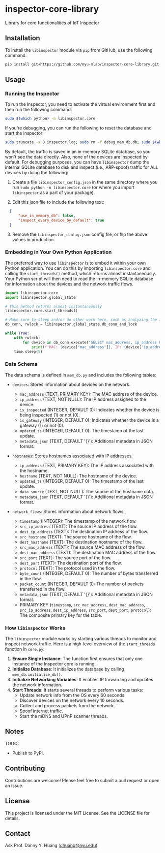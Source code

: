 # inspector-core-library
Library for core functionalities of IoT Inspector

## Installation

To install the `libinspector` module via `pip` from GitHub, use the following command:

```sh
pip install git+https://github.com/nyu-mlab/inspector-core-library.git
```


## Usage

### Running the Inspector

To run the Inspector, you need to activate the virtual environment first and then run the following command:

```sh
sudo $(which python) -m libinspector.core
```

If you're debugging, you can run the following to reset the database and start the Inspector:

```sh
sudo truncate -s 0 inspector.log; sudo rm -f debug_mem_db.db; sudo $(which $(which python)) -m libinspector.core
```

By default, the traffic is saved in an in-memory SQLite database, so you won't see the data directly. Also, none of the devices are inspected by default. For debugging purposes, you can have `libinspector` dump the internal SQLite database to disk and inspect (i.e., ARP-spoof) traffic for ALL devices by doing the following:

1. Create a file `libinspector_config.json` in the same directory where you run `sudo python -m libinspector.core` (or where you import `libinspector` as a part of your package).

2. Edit this json file to include the following text:
```json
  {
      "use_in_memory_db": false,
      "inspect_every_device_by_default": true
  }
```

3. Remove the `libinspector_config.json` config file, or flip the above values in production.


### Embedding in Your Own Python Application

The preferred way to use `libinspector` is to embed it within your own Python application. You can do this by importing `libinspector.core` and calling the `start_threads()` method, which returns almost instantaneously. Your Python script will then need to read the in-memory SQLite database for information about the devices and the network traffic flows.

```python
import libinspector.core
import libinspector.global_state

# This method returns almost instantaneously
libinspector.core.start_threads()

# Make sure to sleep and/or do other work here, such as analyzing the in-memory SQLite database. For example, you can keep printing the device list from the `devices` table.
db_conn, rwlock = libinspector.global_state.db_conn_and_lock

while True:
    with rwlock:
        for device in db_conn.execute('SELECT mac_address, ip_address FROM devices').fetchall():
            print(f'MAC: {device["mac_address"]}, IP: {device["ip_address"]}')
    time.sleep(5)

```

### Data Schema

The data schema is defined in `mem_db.py` and includes the following tables:

- `devices`: Stores information about devices on the network.
  - `mac_address` (TEXT, PRIMARY KEY): The MAC address of the device.
  - `ip_address` (TEXT, NOT NULL): The IP address assigned to the device.
  - `is_inspected` (INTEGER, DEFAULT 0): Indicates whether the device is being inspected (1) or not (0).
  - `is_gateway` (INTEGER, DEFAULT 0): Indicates whether the device is a gateway (1) or not (0).
  - `updated_ts` (INTEGER, DEFAULT 0): The timestamp of the last update.
  - `metadata_json` (TEXT, DEFAULT '{}'): Additional metadata in JSON format.

- `hostnames`: Stores hostnames associated with IP addresses.
  - `ip_address` (TEXT, PRIMARY KEY): The IP address associated with the hostname.
  - `hostname` (TEXT, NOT NULL): The hostname of the device.
  - `updated_ts` (INTEGER, DEFAULT 0): The timestamp of the last update.
  - `data_source` (TEXT, NOT NULL): The source of the hostname data.
  - `metadata_json` (TEXT, DEFAULT '{}'): Additional metadata in JSON format.

- `network_flows`: Stores information about network flows.
  - `timestamp` (INTEGER): The timestamp of the network flow.
  - `src_ip_address` (TEXT): The source IP address of the flow.
  - `dest_ip_address` (TEXT): The destination IP address of the flow.
  - `src_hostname` (TEXT): The source hostname of the flow.
  - `dest_hostname` (TEXT): The destination hostname of the flow.
  - `src_mac_address` (TEXT): The source MAC address of the flow.
  - `dest_mac_address` (TEXT): The destination MAC address of the flow.
  - `src_port` (TEXT): The source port of the flow.
  - `dest_port` (TEXT): The destination port of the flow.
  - `protocol` (TEXT): The protocol used in the flow.
  - `byte_count` (INTEGER, DEFAULT 0): The number of bytes transferred in the flow.
  - `packet_count` (INTEGER, DEFAULT 0): The number of packets transferred in the flow.
  - `metadata_json` (TEXT, DEFAULT '{}'): Additional metadata in JSON format.
  - PRIMARY KEY (`timestamp`, `src_mac_address`, `dest_mac_address`, `src_ip_address`, `dest_ip_address`, `src_port`, `dest_port`, `protocol`): The composite primary key for the table.

### How `libinspector` Works

The `libinspector` module works by starting various threads to monitor and inspect network traffic. Here is a high-level overview of the `start_threads` function in `core.py`:

1. **Ensure Single Instance**: The function first ensures that only one instance of the Inspector core is running.
2. **Initialize Database**: It initializes the database by calling `mem_db.initialize_db()`.
3. **Initialize Networking Variables**: It enables IP forwarding and updates the network information.
4. **Start Threads**: It starts several threads to perform various tasks:
   - Update network info from the OS every 60 seconds.
   - Discover devices on the network every 10 seconds.
   - Collect and process packets from the network.
   - Spoof internet traffic.
   - Start the mDNS and UPnP scanner threads.


## Notes

TODO:
 - Publish to PyPI.


## Contributing

Contributions are welcome! Please feel free to submit a pull request or open an issue.

## License

This project is licensed under the MIT License. See the LICENSE file for details.

## Contact

Ask Prof. Danny Y. Huang (dhuang@nyu.edu).

